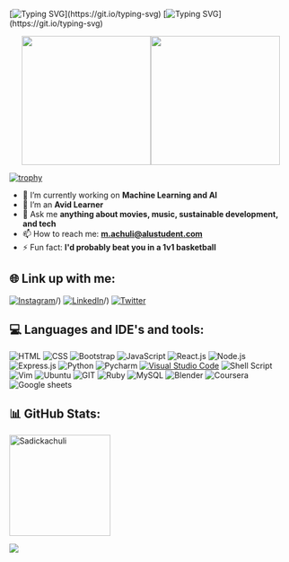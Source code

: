 [![Typing SVG](https://readme-typing-svg.herokuapp.com?font=&weight=300&size=22&pause=1000&color=1EF70C&background=060205F3&width=800&height=40&lines=Welcome...+Heaven+under+construction.+Sit+tight+and+find+your+chi.)](https://git.io/typing-svg)
[![Typing SVG](https://readme-typing-svg.herokuapp.com?font=&weight=300&size=22&pause=1000&color=1EF70C&background=060205F3&width=600&height=40&lines=A+proud+software+engineer+tryna+do+great+things.)](https://git.io/typing-svg)
<div id="header" align="center">
  <img src="https://media.giphy.com/media/3iyKHMIKg5VWG6qHUm/giphy.gif" width="230"/><img src="https://media.giphy.com/media/v1.Y2lkPTc5MGI3NjExd3NwbHV0aTU5OThqczkxZHcwMmFxanpnZGlqNHp0MWI4dDBlazB5aSZlcD12MV9zdGlja2Vyc19zZWFyY2gmY3Q9dHM/ksE9feSa2b4V2GYwY4/giphy.gif" width="230"/>
</div>

[![trophy](https://github-profile-trophy.vercel.app/?username=Sadickachuli)](https://github.com/ryo-ma/github-profile-trophy)

- 🔭 I’m currently working on **Machine Learning and AI**
- 🌱 I’m an **Avid Learner**
- 💬 Ask me **anything about movies, music, sustainable development, and tech**
- 📫 How to reach me: **m.achuli@alustudent.com**
- ⚡ Fun fact: **I'd probably beat you in a 1v1 basketball**

## 🌐 Link up with me:
[![Instagram](https://img.shields.io/badge/Instagram-%23E4405F.svg?logo=Instagram&logoColor=white)](https://www.instagram.com/s_adh_ick/)/) [![LinkedIn](https://img.shields.io/badge/LinkedIn-%230077B5.svg?logo=linkedin&logoColor=white)](https://www.linkedin.com/in/sadick-achuli-81955b249/)/) [![Twitter](https://img.shields.io/badge/Twitter-%231DA1F2.svg?logo=Twitter&logoColor=white)](https://twitter.com/Sadh_ick)

## 💻 Languages and IDE's and tools:
![HTML](https://img.shields.io/badge/HTML-239120?style=for-the-badge&logo=html5&logoColor=white) ![CSS](https://img.shields.io/badge/CSS-239120?&style=for-the-badge&logo=css3&logoColor=white) ![Bootstrap](https://img.shields.io/badge/Bootstrap-7952B3?style=for-the-badge&logo=bootstrap&logoColor=white) ![JavaScript](https://img.shields.io/badge/javascript-%23323330.svg?style=for-the-badge&logo=javascript&logoColor=%23F7DF1E) ![React.js](https://img.shields.io/badge/React.js-61DAFB?style=for-the-badge&logo=react&logoColor=white) ![Node.js](https://img.shields.io/badge/Node.js-339933?style=for-the-badge&logo=node.js&logoColor=white) ![Express.js](https://img.shields.io/badge/Express.js-000000?style=for-the-badge&logo=express&logoColor=white) ![Python](https://img.shields.io/badge/python-3670A0?style=for-the-badge&logo=python&logoColor=ffdd54) ![Pycharm](https://img.shields.io/badge/pycharm-%23121011.svg?style=for-the-badge&logo=pycharm&logoColor=green) [![Visual Studio Code](https://img.shields.io/badge/Visual_Studio_Code-007ACC?style=for-the-badge&logo=visual-studio-code&logoColor=white)](https://code.visualstudio.com/) ![Shell Script](https://img.shields.io/badge/shell_script-%23121011.svg?style=for-the-badge&logo=gnu-bash&logoColor=white) ![Vim](https://img.shields.io/badge/Vim-019733?style=for-the-badge&logo=vim&logoColor=white) ![Ubuntu](https://img.shields.io/badge/Ubuntu-E95420?style=for-the-badge&logo=ubuntu&logoColor=white) ![GIT](https://img.shields.io/badge/GIT-E44C30?style=for-the-badge&logo=git&logoColor=white) ![Ruby](https://img.shields.io/badge/Ruby-CC342D?style=for-the-badge&logo=ruby&logoColor=white) ![MySQL](https://img.shields.io/badge/MySQL-%2300f.svg?style=for-the-badge&logo=mysql&logoColor=white) ![Blender](https://img.shields.io/badge/blender-%23F5792A.svg?style=for-the-badge&logo=blender&logoColor=white) ![Coursera](https://img.shields.io/badge/Coursera-0056D2?style=for-the-badge&logo=Coursera&logoColor=white) ![Google sheets](https://img.shields.io/badge/Google%20Sheets-34A853?style=for-the-badge&logo=google-sheets&logoColor=white) 

## 📊 GitHub Stats:
<p><img height="180px" align="center" src="https://github-readme-streak-stats.herokuapp.com/?user=Sadickachuli&theme=dark" alt="Sadickachuli" /></p>

<a href="https://sadickachuli.github.io/">
  <img align="center" src="https://github-readme-stats.vercel.app/api?username=Sadickachuli&show_icons=true&theme=blue-green&count_private=true&hide=stars" />
</a>
